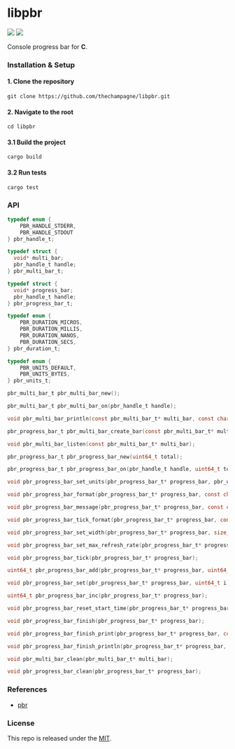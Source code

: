# libpbr

[![](https://img.shields.io/github/v/tag/thechampagne/libpbr?label=version)](https://github.com/thechampagne/libpbr/releases/latest) [![](https://img.shields.io/github/license/thechampagne/libpbr)](https://github.com/thechampagne/libpbr/blob/main/LICENSE)

Console progress bar for **C**.

### Installation & Setup

#### 1. Clone the repository
```
git clone https://github.com/thechampagne/libpbr.git
```
#### 2. Navigate to the root
```
cd libpbr
```
#### 3.1 Build the project
```
cargo build
```
#### 3.2 Run tests
```
cargo test
```

### API
```c
typedef enum {
    PBR_HANDLE_STDERR,
    PBR_HANDLE_STDOUT
} pbr_handle_t;

typedef struct {
  void* multi_bar;
  pbr_handle_t handle;
} pbr_multi_bar_t;

typedef struct {
  void* progress_bar;
  pbr_handle_t handle;
} pbr_progress_bar_t;

typedef enum {
    PBR_DURATION_MICROS,
    PBR_DURATION_MILLIS,
    PBR_DURATION_NANOS,
    PBR_DURATION_SECS,
} pbr_duration_t;

typedef enum {
    PBR_UNITS_DEFAULT,
    PBR_UNITS_BYTES,
} pbr_units_t;

pbr_multi_bar_t pbr_multi_bar_new();

pbr_multi_bar_t pbr_multi_bar_on(pbr_handle_t handle);

void pbr_multi_bar_println(const pbr_multi_bar_t* multi_bar, const char* s);

pbr_progress_bar_t pbr_multi_bar_create_bar(const pbr_multi_bar_t* multi_bar, uint64_t total);

void pbr_multi_bar_listen(const pbr_multi_bar_t* multi_bar);

pbr_progress_bar_t pbr_progress_bar_new(uint64_t total);

pbr_progress_bar_t pbr_progress_bar_on(pbr_handle_t handle, uint64_t total);

void pbr_progress_bar_set_units(pbr_progress_bar_t* progress_bar, pbr_units_t units);

void pbr_progress_bar_format(pbr_progress_bar_t* progress_bar, const char* fmt);

void pbr_progress_bar_message(pbr_progress_bar_t* progress_bar, const char* message);

void pbr_progress_bar_tick_format(pbr_progress_bar_t* progress_bar, const char* tick_fmt);

void pbr_progress_bar_set_width(pbr_progress_bar_t* progress_bar, size_t w);

void pbr_progress_bar_set_max_refresh_rate(pbr_progress_bar_t* progress_bar, pbr_duration_t duration, uint64_t w);

void pbr_progress_bar_tick(pbr_progress_bar_t* progress_bar);

uint64_t pbr_progress_bar_add(pbr_progress_bar_t* progress_bar, uint64_t i);

void pbr_progress_bar_set(pbr_progress_bar_t* progress_bar, uint64_t i);

uint64_t pbr_progress_bar_inc(pbr_progress_bar_t* progress_bar);

void pbr_progress_bar_reset_start_time(pbr_progress_bar_t* progress_bar);

void pbr_progress_bar_finish(pbr_progress_bar_t* progress_bar);

void pbr_progress_bar_finish_print(pbr_progress_bar_t* progress_bar, const char* s);

void pbr_progress_bar_finish_println(pbr_progress_bar_t* progress_bar, const char* s);

void pbr_multi_bar_clean(pbr_multi_bar_t* multi_bar);

void pbr_progress_bar_clean(pbr_progress_bar_t* progress_bar);
```

### References
 - [pbr](https://github.com/a8m/pb)

### License

This repo is released under the [MIT](https://github.com/thechampagne/libpbr/blob/main/LICENSE).
